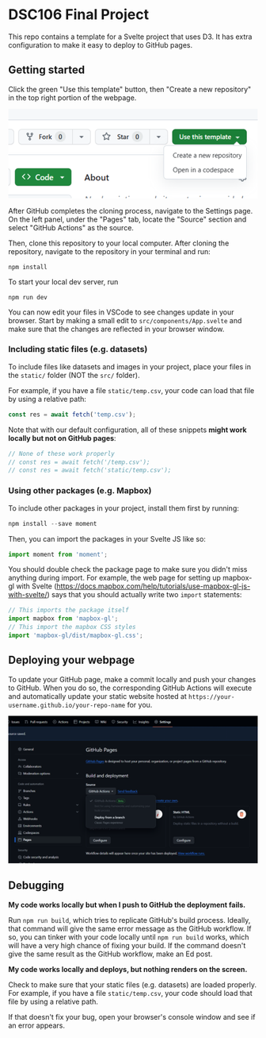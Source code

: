 # DSC106 Final Project

This repo contains a template for a Svelte project that uses D3. It has extra
configuration to make it easy to deploy to GitHub pages.

## Getting started

Click the green "Use this template" button, then "Create a new repository" in
the top right portion of the webpage.

![template](assets/template.png)

After GitHub completes the cloning process, navigate to the Settings page. On
the left panel, under the "Pages" tab, locate the "Source" section and select
"GitHub Actions" as the source.

Then, clone this repository to your local computer. After cloning the
repository, navigate to the repository in your terminal and run:

```
npm install
```

To start your local dev server, run

```
npm run dev
```

You can now edit your files in VSCode to see changes update in your browser.
Start by making a small edit to `src/components/App.svelte` and make sure that
the changes are reflected in your browser window.

### Including static files (e.g. datasets)

To include files like datasets and images in your project, place your files in
the `static/` folder (NOT the `src/` folder).

For example, if you have a file `static/temp.csv`, your code can load that
file by using a relative path:

```js
const res = await fetch('temp.csv');
```

Note that with our default configuration, all of these snippets **might work
locally but not on GitHub pages**:

```js
// None of these work properly
// const res = await fetch('/temp.csv');
// const res = await fetch('static/temp.csv');
```

### Using other packages (e.g. Mapbox)

To include other packages in your project, install them first by running:

```js
npm install --save moment
```

Then, you can import the packages in your Svelte JS like so:

```js
import moment from 'moment';
```

You should double check the package page to make sure you didn't miss anything
during import. For example, the web page for setting up mapbox-gl with Svelte
(https://docs.mapbox.com/help/tutorials/use-mapbox-gl-js-with-svelte/) says
that you should actually write two `import` statements:

```js
// This imports the package itself
import mapbox from 'mapbox-gl';
// This import the mapbox CSS styles
import 'mapbox-gl/dist/mapbox-gl.css';
```

## Deploying your webpage

To update your GitHub page, make a commit locally and push your changes to
GitHub. When you do so, the corresponding GitHub Actions will execute and
automatically update your static website hosted at
`https://your-username.github.io/your-repo-name` for you.

![github-pages](assets/github-pages.png)

## Debugging

**My code works locally but when I push to GitHub the deployment fails.**

Run `npm run build`, which tries to replicate GitHub's build process. Ideally,
that command will give the same error message as the GitHub workflow. If so,
you can tinker with your code locally until `npm run build` works, which will
have a very high chance of fixing your build. If the command doesn't give the
same result as the GitHub workflow, make an Ed post.

**My code works locally and deploys, but nothing renders on the screen.**

Check to make sure that your static files (e.g. datasets) are loaded properly.
For example, if you have a file `static/temp.csv`, your code should load that
file by using a relative path.

If that doesn't fix your bug, open your browser's console window and see if an
error appears.
